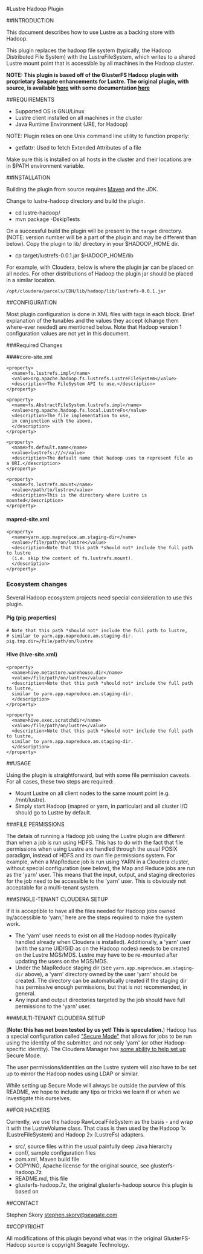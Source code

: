 #Lustre Hadoop Plugin

##INTRODUCTION

This document describes how to use Lustre as a backing store with Hadoop.

This plugin replaces the hadoop file system (typically, the Hadoop Distributed File System) with the 
LustreFileSystem, which writes to a shared Lustre mount point that is accessible by all machines
in the Hadoop cluster.

**NOTE: This plugin is based off of the GlusterFS Hadoop plugin with proprietary Seagate
enhancements for Lustre. The original plugin, with source, is available
[here](https://forge.gluster.org/hadoop) with some documentation
[here](https://forge.gluster.org/hadoop/pages/Architecture)**


##REQUIREMENTS

  * Supported OS is GNU/Linux
  * Lustre client installed on all machines in the cluster
  * Java Runtime Environment (JRE, for Hadoop)

NOTE: Plugin relies on one Unix command line utility to function properly:

  * getfattr: Used to fetch Extended Attributes of a file

Make sure this is installed on all hosts in the cluster and their locations are in $PATH
environment variable.


##INSTALLATION

Building the plugin from source requires [Maven](http://maven.apache.org/) and the JDK.

Change to lustre-hadoop directory and build the plugin.

  * cd lustre-hadoop/
  * mvn package -DskipTests

On a successful build the plugin will be present in the `target` directory. (NOTE: version number will be a part of the plugin and may be different than below). Copy the plugin to lib/ directory in your $HADOOP_HOME dir.

  * cp target/lustrefs-0.0.1.jar $HADOOP_HOME/lib
  
For example, with Cloudera, below is where the plugin jar can be placed on all nodes. For other distributions of Hadoop the plugin
jar should be placed in a similar location.

```
/opt/cloudera/parcels/CDH/lib/hadoop/lib/lustrefs-0.0.1.jar
```

##CONFIGURATION

Most plugin configuration is done in XML files with <name><value> tags in each <property> block. Brief explanation of the tunables and the values they accept (change them where-ever needed) are mentioned below. Note that Hadoop version 1 configuration values are not yet in this document.
  
###Required Changes

####core-site.xml

```
<property>
  <name>fs.lustrefs.impl</name>
  <value>org.apache.hadoop.fs.lustrefs.LustreFileSystem</value>
  <description>The FileSystem API to use.</description>
</property>

<property>
  <name>fs.AbstractFileSystem.lustrefs.impl</name>
  <value>org.apache.hadoop.fs.local.LustreFs</value>
  <description>The file implementation to use,
  in conjunction with the above.
  </description>
</property>

<property>
  <name>fs.default.name</name>
  <value>lustrefs:///</value>
  <description>The default name that hadoop uses to represent file as a URI.</description>
</property>

<property>
  <name>fs.lustrefs.mount</name>
  <value>/path/to/lustre</value>
  <description>This is the directory where Lustre is mounted</description>
</property>

```

#### mapred-site.xml

```
<property>
  <name>yarn.app.mapreduce.am.staging-dir</name>
  <value>/file/path/on/lustre</value>
  <description>Note that this path *should not* include the full path to lustre
  (i.e. skip the content of fs.lustrefs.mount).
  </description>
</property>
```

### Ecosystem changes

Several Hadoop ecosystem projects need special consideration to use this plugin.

#### Pig (pig.properties)

```
# Note that this path *should not* include the full path to lustre,
# similar to yarn.app.mapreduce.am.staging-dir.
pig.tmp.dir=/file/path/on/lustre

```

#### Hive (hive-site.xml)

```
<property>
  <name>hive.metastore.warehouse.dir</name>
  <value>/file/path/on/lustre</value>
  <description>Note that this path *should not* include the full path to lustre,
  similar to yarn.app.mapreduce.am.staging-dir.
  </description>
</property>

<property>
  <name>hive.exec.scratchdir</name>
  <value>/file/path/on/lustre</value>
  <description>Note that this path *should not* include the full path to lustre,
  similar to yarn.app.mapreduce.am.staging-dir.
  </description>
</property>
```


##USAGE

Using the plugin is straightforward, but with some file permission caveats. For all cases, these two steps are required:

  * Mount Lustre on all client nodes to the same mount point (e.g. /mnt/lustre).
  * Simply start Hadoop (mapred or yarn, in particular) and all cluster I/O should go to Lustre by default.

###FILE PERMISSIONS

The detais of running a Hadoop job using the Lustre plugin are different than when a job is run using HDFS.
This has to do with the fact that file permissions when using Lustre are handled through the usual POSIX paradigm,
instead of HDFS and its own file permissions system.
For example, when a MapReduce job is run using YARN in a Cloudera cluster,
without special configuration (see below), the Map and Reduce jobs are run as the 'yarn' user.
This means that the input, output, and staging directories for the job need to be accessible to the 'yarn' user.
This is obviously not acceptable for a multi-tenant system.

###SINGLE-TENANT CLOUDERA SETUP

If it is acceptible to have all the files needed for Hadoop jobs owned by/accessible to 'yarn,'
here are the steps required to make the system work.

  * The 'yarn' user needs to exist on all the Hadoop nodes (typically handled already when Cloudera is installed).
    Additionally, a 'yarn' user (with the same UID/GID as on the Hadoop nodes) needs to be created on the Lustre MGS/MDS.
    Lustre may have to be re-mounted after updating the users on the MGS/MDS.
  * Under the MapReduce staging dir (see `yarn.app.mapreduce.am.staging-dir` above), a 'yarn' directory owned by the
    user 'yarn' should be created. The directory can be automatically created if the staging dir has permissive enough
    permissions, but that is not recommended, in general.
  * Any input and output directories targeted by the job should have full permissions to the 'yarn' user.

###MULTI-TENANT CLOUDERA SETUP

(**Note: this has not been tested by us yet! This is speculation.**)
Hadoop has a special configuration called
["Secure Mode"](https://hadoop.apache.org/docs/r2.6.0/hadoop-project-dist/hadoop-common/SecureMode.html)
that allows for jobs to be run using the identity of the submitter, and not only 'yarn' (or other Hadoop-specific identity).
The Cloudera Manager has
[some ability to help set up](http://www.cloudera.com/content/cloudera/en/documentation/core/latest/topics/security.html)
Secure Mode.

The user permissions/identities on the Lustre system will also have to be set up to mirror the Hadoop nodes
using LDAP or similar.

While setting up Secure Mode will always be outside the purview of this README, we hope to include any tips or tricks
we learn if or when we investigate this ourselves.


##FOR HACKERS

Currently, we use the hadoop RawLocalFileSystem as 
the basis - and wrap it with the LustreVolume class.  That class is then used by the 
Hadoop 1x (LustreFileSystem) and Hadoop 2x (LustreFs) adapters.

 * src/, source files within the usual painfully deep Java hierarchy
 * conf/, sample configuration files
 * pom.xml, Maven build file
 * COPYING, Apache license for the original source, see glusterfs-hadoop.7z
 * README.md, this file
 * glusterfs-hadoop.7z, the original glusterfs-hadoop source this plugin is based on

##CONTACT

Stephen Skory <stephen.skory@seagate.com>

##COPYRIGHT

All modifications of this plugin beyond what was in the original GlusterFS-Hadoop source is copyright Seagate Technology.

